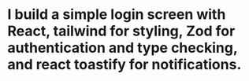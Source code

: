 # I build a simple login screen with React, tailwind for styling, Zod for authentication and type checking, and react toastify for notifications.
